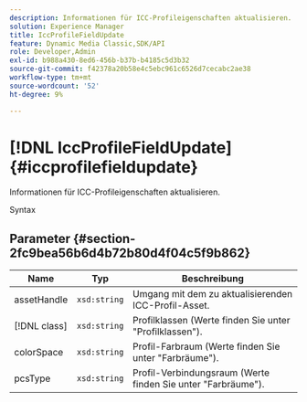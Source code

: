 ```yaml
---
description: Informationen für ICC-Profileigenschaften aktualisieren.
solution: Experience Manager
title: IccProfileFieldUpdate
feature: Dynamic Media Classic,SDK/API
role: Developer,Admin
exl-id: b988a430-8ed6-456b-b37b-b4185c5d3b32
source-git-commit: f42378a20b58e4c5ebc961c6526d7cecabc2ae38
workflow-type: tm+mt
source-wordcount: '52'
ht-degree: 9%

---
```


# [!DNL IccProfileFieldUpdate]{#iccprofilefieldupdate}

Informationen für ICC-Profileigenschaften aktualisieren.

Syntax

## Parameter {#section-2fc9bea56b6d4b72b80d4f04c5f9b862}

| Name | Typ | Beschreibung |
|---|---|---|
| assetHandle | `xsd:string` | Umgang mit dem zu aktualisierenden ICC-Profil-Asset. |
| [!DNL class] | `xsd:string` | Profilklassen (Werte finden Sie unter &quot;Profilklassen&quot;). |
| colorSpace | `xsd:string` | Profil-Farbraum (Werte finden Sie unter &quot;Farbräume&quot;). |
| pcsType | `xsd:string` | Profil-Verbindungsraum (Werte finden Sie unter &quot;Farbräume&quot;). |
